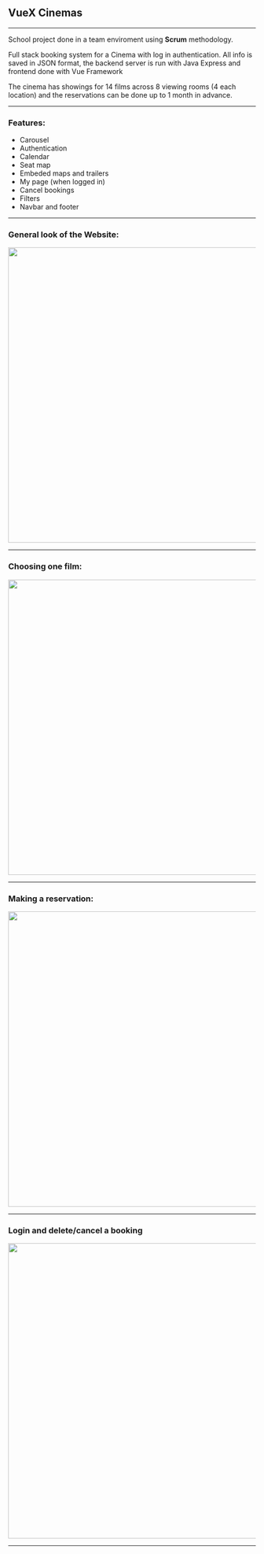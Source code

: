 ## VueX Cinemas
<hr>


School project done in a team enviroment using **Scrum** methodology.


Full stack booking system for a Cinema with log in authentication.
All info is saved in JSON format, the backend server is run with Java Express and frontend done with Vue Framework

The cinema has showings for 14 films across 8 viewing rooms (4 each location) and the reservations can be done up to 1 month in advance.
<hr>

### Features:
* Carousel
* Authentication
* Calendar
* Seat map
* Embeded maps and trailers
* My page (when logged in)
* Cancel bookings
* Filters
* Navbar and footer

<hr>


### General look of the Website:

<img width="600" src="https://user-images.githubusercontent.com/67017215/107766736-33388080-6d34-11eb-8acc-c771704a16ec.gif">

<hr>


### Choosing one film:

<img width="600" src="https://user-images.githubusercontent.com/67017215/107768065-2a48ae80-6d36-11eb-8980-d7bbe2e159f0.gif">
<hr>







### Making a reservation:

<img width="600" src="https://user-images.githubusercontent.com/67017215/107770403-9d9fef80-6d39-11eb-8be6-aca8dc1b759a.gif">
<hr>


### Login and delete/cancel a booking

<img width="600" src="https://user-images.githubusercontent.com/67017215/107766967-932f2700-6d34-11eb-9c61-245b06c64390.gif">
<hr>















